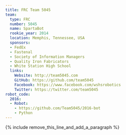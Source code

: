 ```yaml
---
title: FRC Team 5045
team:
  type: FRC
  number: 5045
  name: SpartaBot
  rookie_year: 2014
  location: Memphis, Tennessee, USA
  sponsors:
  - FedEx
  - Fastenal
  - Society of Information Managers
  - Quality Iron Fabricators
  - White Station High School
  links:
    Website: http://team5045.com
    GitHub: https://github.com/team5045
    Facebook: https://www.facebook.com/wshsrobotics
    Twitter: https://twitter.com/team5045
robot_code:
  2016:
  - Robot:
    - https://github.com/Team5045/2016-bot
    - Python
---
```


{% include remove_this_line_and_add_a_paragraph %}